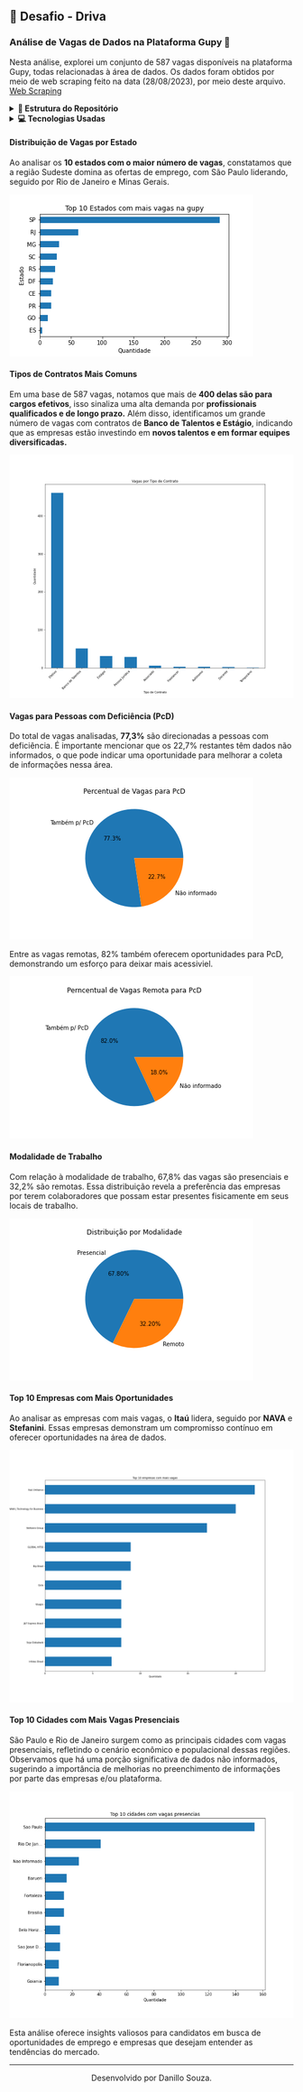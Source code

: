 ## 🚀 Desafio - Driva

### Análise de Vagas de Dados na Plataforma Gupy 🎯

Nesta análise, explorei um conjunto de 587 vagas disponíveis na plataforma Gupy, todas relacionadas à área de dados. Os dados foram obtidos por meio de web scraping feito na data (28/08/2023), por meio deste arquivo. [Web Scraping](https://github.com/DanilloSouza03/Analise-Dados-Gupy/blob/main/getData.py)

<details>
  <summary><b>📁 Estrutura do Repositório</b></summary>

 Dentro deste repositório, você encontrará os seguintes arquivos e pastas:
- Arquivo "getData.py"
  - Contém o script feito para realizar o web scraping na plataforma da Gupy.
- Arquivo “base_dados_vagas.csv”
	- Contém os dados em obtidos pela raspagem em .csv.
- Arquivo “analise_vagas_gupy.ipynb”
	- Contém o código de como foram feitas as análises.
- Pasta “graficos”
	- Esta pasta contém os gráficos da análise.  
- .gitattributes
	- Arquivo default para criação do repositório.
- README.md
	- Arquivo com informações para entender o objetivo do repositório.
- LICENSE
	- Informações da licença do repositório.

</details>

<details>
  <summary><b>💻 Tecnologias Usadas </b></summary>

 Para este projeto foram utilizados as seguintes tecnologias para certos fins
- **Python** (linguagem de programação).
  - Utilizada para escrever o script de web scraping e análises.
- **Selenium** (framework de automação de testes).
	- Utilizado para automatizar a interação com a página da plataforma Gupy.
- **Pandas** (biblioteca Python para análise de dados).
	- Utilizada para a limpeza, organização e análise dos dados obtidos.
- **BeautifulSoup** (biblioteca Python para análise de arquivos HTML e XML).
	- Utilizada para extrair informações específicas das páginas web.
- **Unidecode** <small>(biblioteca Python para conversão de caracteres acentuados)</small>
  -  Utilizada para lidar com a conversão de caracteres acentuados em caracteres ASCII.
- **Matplolib** (biblioteca Python para visualização de dados).
  - Utilizada para criar visualizações gráficas dos dados analisados.

</details>

#### Distribuição de Vagas por Estado

Ao analisar os **10 estados com o maior número de vagas**, constatamos que a região Sudeste domina as ofertas de emprego, com São Paulo liderando, seguido por Rio de Janeiro e Minas Gerais. 

<p align="left">
  <img src="graficos/Top10EstadosVagas.png" alt="Gráfico Vagas por Estado">
</p>

#### Tipos de Contratos Mais Comuns

Em uma base de 587 vagas, notamos que mais de **400 delas são para cargos efetivos**, isso sinaliza uma alta demanda  por **profissionais qualificados e de longo prazo.** Além disso, identificamos um grande número de vagas com contratos de **Banco de Talentos e Estágio**, indicando que as empresas estão investindo em **novos talentos e em formar equipes diversificadas.**

<p align="left">
  <img src="graficos/VagasTipoContrato.png" alt="Gráfico Tipos de Contratos Mais Comuns">
</p>

#### Vagas para Pessoas com Deficiência (PcD)

Do total de vagas analisadas, **77,3%** são direcionadas a pessoas com deficiência. É importante mencionar que os 22,7% restantes têm dados não informados, o que pode indicar uma oportunidade para melhorar a coleta de informações nessa área. 

<p align="left">
  <img src="graficos/PercentualdeVagasparaPcD.png" alt="Gráfico Vagas para Pessoas com Deficiência">
</p>

Entre as vagas remotas, 82% também oferecem oportunidades para PcD, demonstrando um esforço para deixar mais acessiviel.

<p align="left">
  <img src="graficos/PerncentualdeVagasRemotaparaPcD.png" alt="Gráfico Vagas Remotas para Pessoas com Deficiência">
</p>

#### Modalidade de Trabalho

Com relação à modalidade de trabalho, 67,8% das vagas são presenciais e 32,2% são remotas. Essa distribuição revela a preferência das empresas por terem colaboradores que possam estar presentes fisicamente em seus locais de trabalho.

<p align="left">
  <img src="graficos/DistribuicaoporModalidade.png" alt="Gráfico Modalidade de Trabalho">
</p>

#### Top 10 Empresas com Mais Oportunidades

Ao analisar as empresas com mais vagas, o **Itaú** lidera, seguido por **NAVA** e **Stefanini**. Essas empresas demonstram um compromisso contínuo em oferecer oportunidades na área de dados.

<p align="left">
  <img src="graficos/Top10Empresas.png" alt="Gráfico Top 10 Empresas com mais vagas">
</p>

#### Top 10 Cidades com Mais Vagas Presenciais

São Paulo e Rio de Janeiro surgem como as principais cidades com vagas presenciais, refletindo o cenário econômico e populacional dessas regiões. Observamos que há uma porção significativa de dados não informados, sugerindo a importância de melhorias no preenchimento de informações por parte das empresas e/ou plataforma.

<p align="left">
  <img src="graficos/Top10Cidades.png" alt="Gráfico ">
</p>

Esta análise oferece insights valiosos para candidatos em busca de oportunidades de emprego e empresas que desejam entender as tendências do mercado.

<hr>
<p align="center">
Desenvolvido por Danillo Souza.
</p>
